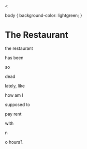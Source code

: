 <<!DOCTYPE html>
<html>
<head>
<title>GitHub Flarf Poem</title>
</head>
<body>
  body {
  background-color: lightgreen;
}

<h1>The Restaurant</h1>
<p>the restaurant </P>
<p>has been</P>
<p>so</P>
<p>dead 
<p>lately, like</P>

<p>how am I </P>
<p>supposed to </P>
<p>pay rent</P>
<p>with</P>
n<p>o hours?.</p>



</body>
</html>

